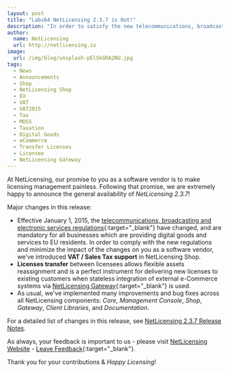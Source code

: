 ```yaml
---
layout: post
title: "Labs64 NetLicensing 2.3.7 is Out!"
description: "In order to satisfy the new telecommunications, broadcasting and electronic services rules we’ve introduced VAT/Sales Tax ID Support in NetLicensing Shop"
author:
  name: NetLicensing
  url: http://netlicensing.io
image:
  url: /img/blog/unsplash-pElSkGRA2NU.jpg
tags:
  - News
  - Announcements
  - Shop
  - NetLicensing Shop
  - EU
  - VAT
  - VAT2015
  - Tax
  - MOSS
  - Taxation
  - Digital Goods
  - eCommerce
  - Transfer Licenses
  - Licensee
  - NetLicensing Gateway
---
```


At NetLicensing, our promise to you as a software vendor is to make licensing management painless. Following that promise, we are extremely happy to announce the general availability of *NetLicensing 2.3.7*!

Major changes in this release:

* Effective January 1, 2015, the [telecommunications, broadcasting and electronic services regulations](http://ec.europa.eu/taxation_customs/business/vat/telecommunications-broadcasting-electronic-services_en){:target="_blank"} have changed, and are mandatory for all businesses which are providing digital goods and services to EU residents. In order to comply with the new regulations and minimize the impact of the changes on you as a software vendor, we’ve introduced **VAT / Sales Tax support** in NetLicensing Shop.
* **Licenses transfer** between licensees allows flexible assets reassignment and is a perfect instrument for delivering new licenses to existing customers when stateless integration of external e-Commerce systems via [NetLicensing Gateway](https://github.com/Labs64/NetLicensing-Gateway){:target="_blank"} is used.
* As usual, we've implemented many improvements and bug fixes across all NetLicensing components: *Core*, *Management Console*, *Shop*, *Gateway*, *Client Libraries*, and *Documentation*.

For a detailed list of changes in this release, see [NetLicensing 2.3.7 Release Notes](https://www.labs64.de/confluence/x/jgHx).

As always, your feedback is important to us - please visit [NetLicensing Website](http://netlicensing.io) - [Leave Feedback](https://netlicensing.uservoice.com/){:target="_blank"}.

Thank you for your contributions & *Happy Licensing*!
